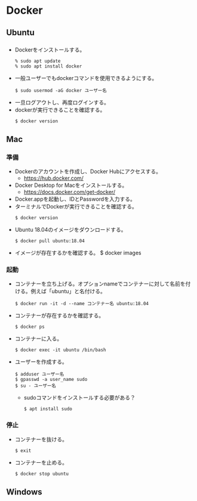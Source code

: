 # Docker
## Ubuntu
###
- Dockerをインストールする。
  ```
  % sudo apt update
  % sudo apt install docker
  ```
- 一般ユーザーでもdockerコマンドを使用できるようにする。
  ```
  $ sudo usermod -aG docker ユーザー名
  ```
- 一旦ログアウトし、再度ログインする。
- dockerが実行できることを確認する。
  ```
  $ docker version
  ```

## Mac
### 準備
- Dockerのアカウントを作成し、Docker Hubにアクセスする。
  - https://hub.docker.com/
- Docker Desktop for Macをインストールする。
  - https://docs.docker.com/get-docker/
- Docker.appを起動し、IDとPasswordを入力する。
- ターミナルでDockerが実行できることを確認する。
  ```
  $ docker version
  ```
- Ubuntu 18.04のイメージをダウンロードする。
  ```
  $ docker pull ubuntu:18.04
  ```
- イメージが存在するかを確認する。
 $ docker images

### 起動
- コンテナーを立ち上げる。オプションnameでコンテナーに対して名前を付ける。例えば「ubuntu」と名付ける。
  ```
  $ docker run -it -d --name コンテナー名 ubuntu:18.04
  ```
- コンテナーが存在するかを確認する。
  ```
  $ docker ps
  ```
- コンテナーに入る。
  ```
  $ docker exec -it ubuntu /bin/bash
  ```
- ユーザーを作成する。
  ```
  $ adduser ユーザー名
  $ gpasswd -a user_name sudo
  $ su - ユーザー名
  ```
  - sudoコマンドをインストールする必要がある？
    ```
    $ apt install sudo
    ```

### 停止
- コンテナーを抜ける。
  ```
  $ exit
  ```
- コンテナーを止める。
  ```
  $ docker stop ubuntu
  ```    

## Windows

